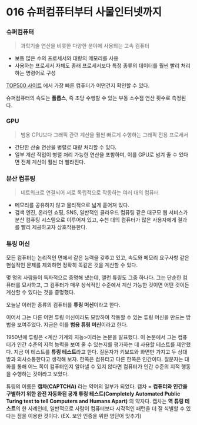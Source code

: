 # 016 슈퍼컴퓨터부터 사물인터넷까지

### 슈퍼컴퓨터 
> 과학기술 연산을 비롯한 다양한 분야에 사용되는 고속 컴퓨터 
- 보통 많은 수의 프로세서와 대량의 메모리를 사용 
- 사용하는 프로세서 자체도 종래 프로세서보다 특정 종류의 데이터를 훨씬 빨리 처리하는 명령어로 구성 

[TOP500 사이트](https://top500.org/lists/top500/) 에서 가장 빠른 컴퓨터가 어떤건지 확인할 수 있다. 

슈퍼컴퓨터의 속도는 **플롭스**, 즉 초당 수행할 수 있는 부동 소수점 연산 횟수로 측정된다. 

### GPU 
> 범용 CPU보다 그래픽 관련 계산을 훨씬 빠르게 수행하는 그래픽 전용 프로세서 
- 간단한 산술 연산을 병렬로 대량 처리할 수 있다. 
- 일부 계산 작업이 병렬 처리 가능한 연산을 포함하며, 이를 GPU로 넘겨 줄 수 있다면 전체 계산이 훨씬 더 빨라진다. 

### 분산 컴퓨팅 
> 네트워크로 연결되어 서로 독립적으로 작동하는 여러 대의 컴퓨터
- 메모리를 공유하지 않고 물리적으로 넓게 흩어져 있다. 
- 검색 엔진, 온라인 쇼핑, SNS, 일반적인 클라우드 컴퓨팅 같은 대규모 웹 서비스가 분산 컴퓨팅 시스템으로 이루어져 있고, 수천 대의 컴퓨터가 많은 사용자에게 결과를 빨리 제공하고자 상호작용한다. 

### 튜링 머신 
모든 컴퓨터는 논리적인 면에서 같은 능력을 갖추고 있고, 속도와 메모리 요구사항 같은 현실적인 문제를 제외하면 정확히 똑같은 것을 계산할 수 있다. 

몇 명의 사람들이 독자적으로 증명해 냈는데, 앨런 튜링도 그중 하나다. 
그는 단순한 컴퓨터를 묘사하고, 그 컴퓨터가 매우 상식적인 수준에서 계산 가능한 것이면 어떤 것이든 계산할 수 있다는 것을 증명했다. 

오늘날 이러한 종류의 컴퓨터를 **튜링 머신**이라고 한다. 

이어서 그는 다른 어떤 튜링 머신이라도 모방하여 작동할 수 있는 튜링 머신을 만드는 방법을 보여주었다. 지금은 이를 **범용 튜링 머신**이라고 한다. 

1950년에 튜링은 <계산 기계와 지능>이라는 논문을 발표했다. 이 논문에서 그는 컴퓨터가 인간 수준의 지적 능력을 보여 줄 수 있는지를 평가하는 데 사용할 테스트를 제안했다. 지금 이 테스트를 **튜링 테스트**라고 한다. 
질문자가 키보드와 화면만 가지고 두 상대방과 의사소통한다고 생각해 보자. 한쪽은 컴퓨터고 다른 한쪽은 인간이다. 질문자는 대화를 통해 어느 쪽이 컴퓨터인지 알아낼 수 있지 않다면 컴퓨터가 인간 수준의 지적 행동을 수행하는 것이라고 보았다. 

튜링의 이름은 **캡차(CAPTCHA)** 라는 약어의 일부가 되었다. 
캡차 = **컴퓨터와 인간을 구별하기 위한 완전 자동화된 공개 튜링 테스트(Completely Automated Public Turing test to tell Computers and Humans Apart)** 의 약자다.
캡차는 **역 튜링 테스트**의 한 사례인데, 일반적으로 사람이 컴퓨터보다 시각적인 패턴을 더 잘 식별할 수 있다는 점을 이용한 것이다. (EX. 보안 인증을 위한 영단어 맞추기)
